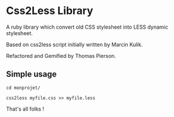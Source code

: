 Css2Less Library
================

A ruby library which convert old CSS stylesheet into LESS dynamic stylesheet.

Based on css2less script initially written by Marcin Kulik.

Refactored and Gemified by Thomas Pierson.

## Simple usage ##

    cd monprojet/
    
    css2less myfile.css >> myfile.less
    
That's all folks !